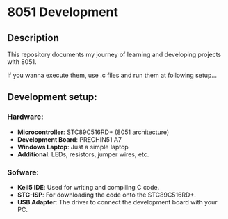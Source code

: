 # 8051 Development

## Description

This repository documents my journey of learning and developing projects with 8051.

If you wanna execute them, use .c files and run them at following setup...

## Development setup:
### Hardware:
- **Microcontroller**: STC89C516RD+ (8051 architecture)
- **Development Board**: PRECHIN51 A7
- **Windows Laptop**: Just a simple laptop
- **Additional**: LEDs, resistors, jumper wires, etc.

### Sofware:
- **Keil5 IDE**: Used for writing and compiling C code.
- **STC-ISP**: For downloading the code onto the STC89C516RD+.
- **USB Adapter**: The driver to connect the development board with your PC.
